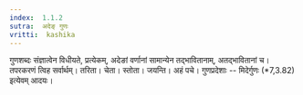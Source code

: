 ```yaml
---
index:  1.1.2
sutra:  अदेङ् गुणः
vritti:  kashika 
---
```


गुणशब्दः संज्ञात्वेन विधीयते, प्रत्येकम्, अदेङां वर्णानां सामान्येन तद्भावितानाम्, अतद्भावितानां च। तपरकरणं त्विह सर्वार्थम्। तरिता। चेता। स्तोता। जयन्ति। अहं पचे। गुणप्रदेशाः -- मिदेर्गुणः (*7,3.82) इत्येवम् आदयः।

